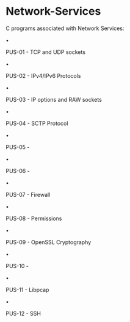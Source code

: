# Network-Services

C programs associated with Network Services:
<p>&#8226;</p>PUS-01 - TCP and UDP sockets
<p>&#8226;</p>PUS-02 - IPv4/IPv6 Protocols
<p>&#8226;</p>PUS-03 - IP options and RAW sockets
<p>&#8226;</p>PUS-04 - SCTP Protocol
<p>&#8226;</p>PUS-05 - 
<p>&#8226;</p>PUS-06 - 
<p>&#8226;</p>PUS-07 - Firewall
<p>&#8226;</p>PUS-08 - Permissions
<p>&#8226;</p>PUS-09 - OpenSSL Cryptography
<p>&#8226;</p>PUS-10 - 
<p>&#8226;</p>PUS-11 - Libpcap
<p>&#8226;</p>PUS-12 - SSH






